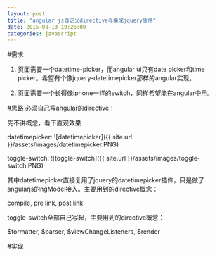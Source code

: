 ```yaml
---
layout: post
title: "angular js自定义directive与集成jquery插件"
date: 2015-08-13 19:26:00
categories: javascript
---
```

#需求
1. 页面需要一个datetime-picker，而angular ui只有date picker和time picker。希望有个像jquery-datetimepicker那样的angular实现。

2. 页面需要一个长得像iphone一样的switch，同样希望能在angular中用。

#思路
必须自己写angular的directive！

先不讲概念，看下直观效果

datetimepicker:
![datetimepicker]({{ site.url }}/assets/images/datetimepicker.PNG)

toggle-switch:
![toggle-switch]({{ site.url }}/assets/images/toggle-switch.PNG)

其中datetimepicker直接复用了jquery的datetimepicker插件，只是做了angularjs的ngModel接入。主要用到的directive概念：

compile, pre link, post link

toggle-switch全部自己写起，主要用到的directive概念：

$formatter, $parser, $viewChangeListeners, $render

#实现
